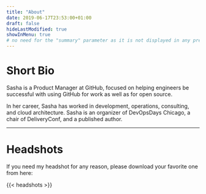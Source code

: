 ```yaml
---
title: "About"
date: 2019-06-17T23:53:00+01:00
draft: false
hideLastModified: true
showInMenu: true
# no need for the "summary" parameter as it is not displayed in any previews
---
```


# Short Bio

Sasha is a Product Manager at GitHub, focused on helping engineers be successful with using GitHub for work as well as for open source. 

In her career, Sasha has worked in development, operations, consulting, and cloud architecture. Sasha is an organizer of DevOpsDays Chicago, a chair of DeliveryConf, and a published author.

<hr>

# Headshots

If you need my headshot for any reason, please download your favorite one from here:

{{< headshots >}}

